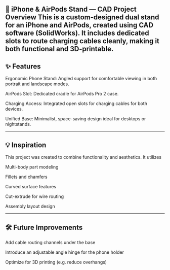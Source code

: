 📱 iPhone & AirPods Stand — CAD Project
Overview
This is a custom-designed dual stand for an iPhone and AirPods, created using CAD software (SolidWorks). It includes dedicated slots to route charging cables cleanly, making it both functional and 3D-printable.
---
## ✨ Features
Ergonomic Phone Stand: Angled support for comfortable viewing in both portrait and landscape modes.

AirPods Slot: Dedicated cradle for AirPods Pro 2 case.

Charging Access: Integrated open slots for charging cables for both devices.

Unified Base: Minimalist, space-saving design ideal for desktops or nightstands.

---
## 💡 Inspiration
This project was created to combine functionality and aesthetics. It utilizes

Multi-body part modeling

Fillets and chamfers

Curved surface features

Cut-extrude for wire routing

Assembly layout design

---
## 🛠 Future Improvements
Add cable routing channels under the base

Introduce an adjustable angle hinge for the phone holder

Optimize for 3D printing (e.g. reduce overhangs)
